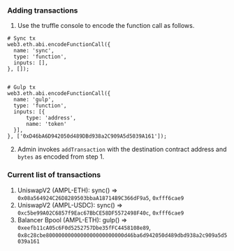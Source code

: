 ### Adding transactions

1) Use the truffle console to encode the function call as follows.

```
# Sync tx
web3.eth.abi.encodeFunctionCall({
  name: 'sync',
  type: 'function',
  inputs: [],
}, []);


# Gulp tx
web3.eth.abi.encodeFunctionCall({
  name: 'gulp',
  type: 'function',
  inputs: [{
      type: 'address',
      name: 'token'
  }],
}, ['0xD46bA6D942050d489DBd938a2C909A5d5039A161']);
```

2) Admin invokes `addTransaction` with the destination contract address and `bytes`
as encoded from step 1.

### Current list of transactions

1. UniswapV2 (AMPL-ETH): sync() => `0x08a564924C26D8289503bbaA18714B9C366dF9a5`, `0xfff6cae9`
2. UniswapV2 (AMPL-USDC): sync() => `0xc5be99A02C6857f9Eac67BbCE58DF5572498F40c`, `0xfff6cae9`
3. Balancer Bpool (AMPL-ETH): gulp() => `0xeefb11cA05c6F0d5252757Dbe35fFC4458108e89`, `0x8c28cbe8000000000000000000000000d46ba6d942050d489dbd938a2c909a5d5039a161`


